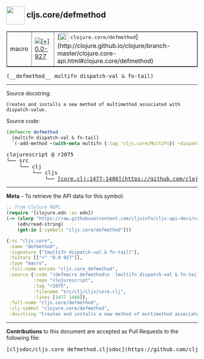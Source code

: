 ## <img width="48px" valign="middle" src="http://i.imgur.com/Hi20huC.png"> cljs.core/defmethod

 <table border="1">
<tr>

<td>macro</td>
<td><a href="https://github.com/cljsinfo/cljs-api-docs/tree/0.0-927"><img valign="middle" alt="[+] 0.0-927" src="https://img.shields.io/badge/+-0.0--927-lightgrey.svg"></a> </td>
<td>
[<img height="24px" valign="middle" src="http://i.imgur.com/1GjPKvB.png"> <samp>clojure.core/defmethod</samp>](http://clojure.github.io/clojure/branch-master/clojure.core-api.html#clojure.core/defmethod)
</td>
</tr>
</table>

 <samp>
(__defmethod__ multifn dispatch-val & fn-tail)<br>
</samp>

---




Source docstring:

```
Creates and installs a new method of multimethod associated with dispatch-value. 
```

Source code:

```clj
(defmacro defmethod
  [multifn dispatch-val & fn-tail]
  `(-add-method ~(with-meta multifn {:tag 'cljs.core/MultiFn}) ~dispatch-val (fn ~@fn-tail)))
```

 <pre>
clojurescript @ r2075
└── src
    └── clj
        └── cljs
            └── <ins>[core.clj:1477-1480](https://github.com/clojure/clojurescript/blob/r2075/src/clj/cljs/core.clj#L1477-L1480)</ins>
</pre>


---

__Meta__ - To retrieve the API data for this symbol:

```clj
;; from Clojure REPL
(require '[clojure.edn :as edn])
(-> (slurp "https://raw.githubusercontent.com/cljsinfo/cljs-api-docs/catalog/cljs-api.edn")
    (edn/read-string)
    (get-in [:symbols "cljs.core/defmethod"]))
```

```clj
{:ns "cljs.core",
 :name "defmethod",
 :signature ["[multifn dispatch-val & fn-tail]"],
 :history [["+" "0.0-927"]],
 :type "macro",
 :full-name-encode "cljs.core_defmethod",
 :source {:code "(defmacro defmethod\n  [multifn dispatch-val & fn-tail]\n  `(-add-method ~(with-meta multifn {:tag 'cljs.core/MultiFn}) ~dispatch-val (fn ~@fn-tail)))",
          :repo "clojurescript",
          :tag "r2075",
          :filename "src/clj/cljs/core.clj",
          :lines [1477 1480]},
 :full-name "cljs.core/defmethod",
 :clj-symbol "clojure.core/defmethod",
 :docstring "Creates and installs a new method of multimethod associated with dispatch-value. "}

```

---

__Contributions__ to this document are accepted as Pull Requests to the following file:

 <pre>
[cljsdoc/cljs.core_defmethod.cljsdoc](https://github.com/cljsinfo/cljs-api-docs/blob/master/cljsdoc/cljs.core_defmethod.cljsdoc)
</pre>

